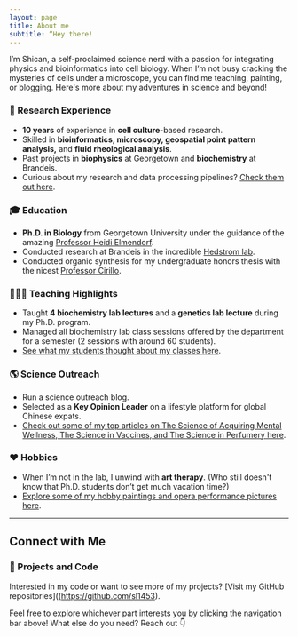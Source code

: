 ```yaml
---
layout: page
title: About me
subtitle: “Hey there!
---
```

I’m Shican, a self-proclaimed science nerd with a passion for integrating physics and bioinformatics into cell biology. When I’m not busy cracking the mysteries of cells under a microscope, you can find me teaching, painting, or blogging. Here's more about my adventures in science and beyond!


### 💼 Research Experience
- **10 years** of experience in **cell culture**-based research.
- Skilled in **bioinformatics, microscopy, geospatial point pattern analysis,** and **fluid rheological analysis**.
- Past projects in **biophysics** at Georgetown and **biochemistry** at Brandeis.
- Curious about my research and data processing pipelines? [Check them out here](/research).

### 🎓 Education
- **Ph.D. in Biology** from Georgetown University under the guidance of the amazing [Professor Heidi Elmendorf](https://gufaculty360.georgetown.edu/s/contact/00336000014RdOCAA0/heidi-elmendorf).
- Conducted research at Brandeis in the incredible [Hedstrom lab](https://sites.google.com/brandeis.edu/hedstromlab/).
- Conducted organic synthesis for my undergraduate honors thesis with the nicest [Professor Cirillo](https://www.newhaven.edu/faculty-staff-profiles/pier-cirillo.php).

### 👩🏻‍🏫 Teaching Highlights
- Taught **4 biochemistry lab lectures** and a **genetics lab lecture** during my Ph.D. program.
- Managed all biochemistry lab class sessions offered by the department for a semester (2 sessions with around 60 students).
- [See what my students thought about my classes here](/teaching).

### 🌎 Science Outreach
- Run a science outreach blog.
- Selected as a **Key Opinion Leader** on a lifestyle platform for global Chinese expats.
- [Check out some of my top articles on The Science of Acquiring Mental Wellness, The Science in Vaccines, and The Science in Perfumery here](/blog).

### ❤️ Hobbies
- When I’m not in the lab, I unwind with **art therapy**. (Who still doesn't know that Ph.D. students don’t get much vacation time?)
- [Explore some of my hobby paintings and opera performance pictures here](/art).

---

## Connect with Me

### 🔗 Projects and Code
Interested in my code or want to see more of my projects? [Visit my GitHub repositories]((https://github.com/sl1453).

Feel free to explore whichever part interests you by clicking the navigation bar above! What else do you need? Reach out 👇
